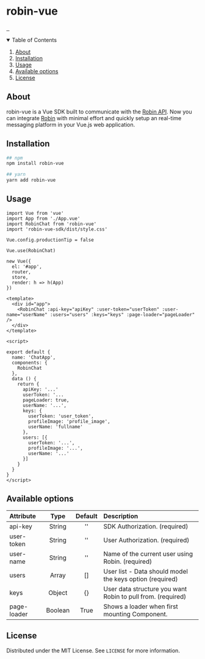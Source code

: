<h1 align="start">
  robin-vue
</h1>

<p align="start">
<a href="https://npmjs.com/package/robin-vue">
    <img alt="" src="https://img.shields.io/npm/v/robin-vue.svg">
</a>
<a href="https://npmjs.com/package/robin-vue">
    <img alt="" src="https://img.shields.io/npm/dt/robin-vue.svg">
</a>
<a href="https://npmjs.com/package/robin-vue">
    <img alt="" src="https://img.shields.io/npm/l/robin-vue.svg">
</a>
</p>

<details open="open">
  <summary>Table of Contents</summary>
  <ol>
    <li>
      <a href="#about">About</a>
    </li>
    <li>
      <a href="#getting-started">Installation</a>
    </li>
    <li><a href="#usage">Usage</a></li>
    <li><a href="#available-options">Available options</a></li>
    <li><a href="#license">License</a></li>
  </ol>
</details>

## About

robin-vue is a Vue SDK built to communicate with the [Robin API](https://robinapp.co/). Now you can integrate [Robin](https://robinapp.co/) with minimal effort and quickly setup an real-time messaging platform in your Vue.js web application.

## Installation

```bash
## npm
npm install robin-vue

## yarn
yarn add robin-vue
```

## Usage

```
import Vue from 'vue'
import App from './App.vue'
import RobinChat from 'robin-vue'
import 'robin-vue-sdk/dist/style.css'

Vue.config.productionTip = false

Vue.use(RobinChat)

new Vue({
  el: '#app',
  router,
  store,
  render: h => h(App)
})
```

```
<template>
  <div id="app">
    <RobinChat :api-key="apiKey" :user-token="userToken" :user-name="userName" :users="users" :keys="keys" :page-loader="pageLoader" />
  </div>
</template>

<script>

export default {
  name: 'ChatApp',
  components: {
    RobinChat
  },
  data () {
    return {
      apiKey: '...'
      userToken: '...
      pageLoader: true,
      userName: '...',
      keys: {
        userToken: 'user_token',
        profileImage: 'profile_image',
        userName: 'fullname'
      },
      users: [{
        userToken: '...',
        profileImage: '...',
        userName: '...'
      }]
    }
  }
}
</script>
```

## Available options

| Attribute   |  Type   | Default | Description                                                 |
| :---------- | :-----: | :-----: | :---------------------------------------------------------- |
| api-key     | String  |   ''    | SDK Authorization. (required)                               |
| user-token  | String  |   ''    | User Authorization. (required)                              |
| user-name   | String  |   ''    | Name of the current user using Robin. (required)            |
| users       |  Array  |   []    | User list - Data should model the keys option (required)    |
| keys        | Object  |   {}    | User data structure you want Robin to pull from. (required) |
| page-loader | Boolean |  True   | Shows a loader when first mounting <RobinChat /> Component. |

## License

Distributed under the MIT License. See `LICENSE` for more information.
